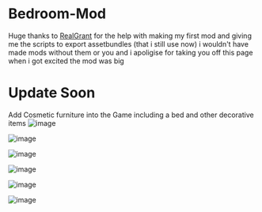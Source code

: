 # Bedroom-Mod

Huge thanks to [RealGrant](https://github.com/RealGrant) for the help with making my first mod and giving me the scripts to export assetbundles (that i still use now)
i wouldn't have made mods without them or you and i apoligise for taking you off this page when i got excited the mod was big


# Update Soon


Add Cosmetic furniture into the Game including a bed and other decorative items
![image](https://user-images.githubusercontent.com/82724623/170801509-f2f0dc58-244e-4dff-9599-08ac2d176f62.png)

![image](https://user-images.githubusercontent.com/82724623/170801385-21f365a4-73fd-4180-b798-4f02fdbc8c86.png)

![image](https://user-images.githubusercontent.com/82724623/170801405-86398f7e-0d56-4ac2-854c-050a9ca08044.png)

![image](https://user-images.githubusercontent.com/82724623/170946440-d0ae29b4-ef71-4844-a962-0cf8ca7fde81.png)

![image](https://user-images.githubusercontent.com/82724623/170946262-bd7b14b8-9271-4616-a28f-5f482f797c04.png)

![image](https://user-images.githubusercontent.com/82724623/170946221-2ef0f8ce-63f5-42ca-a7b2-be3a6c1dccfe.png)


